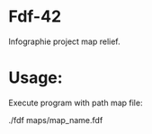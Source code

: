 # Fdf-42
Infographie project map relief. 

# Usage:
Execute program with path map file:

./fdf maps/map_name.fdf
